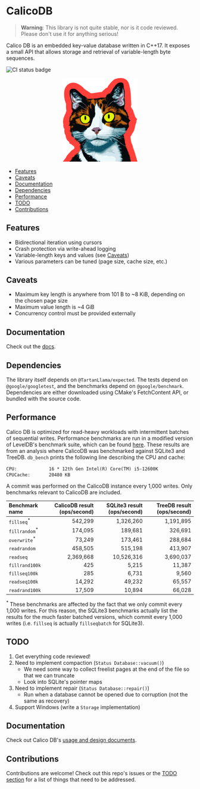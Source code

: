 # CalicoDB

> **Warning**: This library is not quite stable, nor is it code reviewed. 
> Please don't use it for anything serious!

Calico DB is an embedded key-value database written in C++17.
It exposes a small API that allows storage and retrieval of variable-length byte sequences.

![CI status badge](https://github.com/andy-byers/CalicoDB/actions/workflows/actions.yml/badge.svg)

<div align="center">
    <img src="doc/mascot.png" style="width: 40%; max-width: 400px" />
</div>

+ [Features](#features)
+ [Caveats](#caveats)
+ [Documentation](#documentation)
+ [Dependencies](#dependencies)
+ [Performance](#performance)
+ [TODO](#todo)
+ [Contributions](#contributions)

## Features
+ Bidirectional iteration using cursors
+ Crash protection via write-ahead logging
+ Variable-length keys and values (see [Caveats](#caveats))
+ Various parameters can be tuned (page size, cache size, etc.)

## Caveats
+ Maximum key length is anywhere from 101 B to ~8 KiB, depending on the chosen page size
+ Maximum value length is ~4 GiB
+ Concurrency control must be provided externally

## Documentation
Check out the [docs](doc/doc.md).

## Dependencies
The library itself depends on `@TartanLlama/expected`.
The tests depend on `@google/googletest`, and the benchmarks depend on `@google/benchmark`.
Dependencies are either downloaded using CMake's FetchContent API, or bundled with the source code.

## Performance
Calico DB is optimized for read-heavy workloads with intermittent batches of sequential writes.
Performance benchmarks are run in a modified version of LevelDB's benchmark suite, which can be found [here](https://github.com/andy-byers/leveldb/tree/db_bench_calico).
These results are from an analysis where CalicoDB was benchmarked against SQLite3 and TreeDB.
`db_bench` prints the following line describing the CPU and cache:
```
CPU:            16 * 12th Gen Intel(R) Core(TM) i5-12600K
CPUCache:       20480 KB
```

A commit was performed on the CalicoDB instance every 1,000 writes. 
Only benchmarks relevant to CalicoDB are included.

| Benchmark name           | CalicoDB result (ops/second) | SQLite3 result (ops/second) | TreeDB result (ops/second) |
|:-------------------------|-----------------------------:|----------------------------:|---------------------------:|
| `fillseq`<sup>*</sup>    |                      542,299 |                   1,326,260 |                  1,191,895 |
| `fillrandom`<sup>*</sup> |                      174,095 |                     189,681 |                    326,691 |
| `overwrite`<sup>*</sup>  |                       73,249 |                     173,461 |                    288,684 |
| `readrandom`             |                      458,505 |                     515,198 |                    413,907 |
| `readseq`                |                    2,369,668 |                  10,526,316 |                  3,690,037 |
| `fillrand100k`           |                          425 |                       5,215 |                     11,387 |
| `fillseq100k`            |                          285 |                       6,731 |                      9,560 |
| `readseq100k`            |                       14,292 |                      49,232 |                     65,557 |
| `readrand100k`           |                       17,509 |                      10,894 |                     66,028 |

<sup>*</sup> These benchmarks are affected by the fact that we only commit every 1,000 writes.
For this reason, the SQLite3 benchmarks actually list the results for the much faster batched versions, which commit every 1,000 writes (i.e. `fillseq` is actually `fillseqbatch` for SQLite3).

## TODO
1. Get everything code reviewed!
2. Need to implement compaction (`Status Database::vacuum()`)
    + We need some way to collect freelist pages at the end of the file so that we can truncate
    + Look into SQLite's pointer maps
3. Need to implement repair (`Status Database::repair()`)
    + Run when a database cannot be opened due to corruption (not the same as recovery)
4. Support Windows (write a `Storage` implementation)

## Documentation
Check out Calico DB's [usage and design documents](doc).

## Contributions
Contributions are welcome!
Check out this repo's issues or the [TODO section](#todo) for a list of things that need to be addressed.